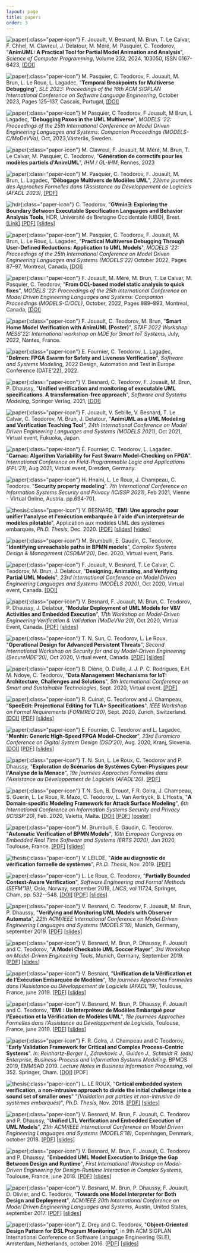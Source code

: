 ```yaml
---
layout: page
title: papers
order: 3
---
```


![paper](/images/paper-logo.png){:class="paper-icon"} F. Jouault, V. Besnard, M. Brun, T. Le Calvar, F. Chhel, M. Clavreul, J. Delatour, M. Méré, M. Pasquier, C. Teodorov, "**AnimUML: A Practical Tool for Partial Model Animation and Analysis**", *Science of Computer Programming*, Volume 232, 2024, 103050, ISSN 0167-6423,
[[DOI]](https://doi.org/10.1016/j.scico.2023.103050)

![paper](/images/paper-logo.png){:class="paper-icon"} M. Pasquier, C. Teodorov, F. Jouault, M. Brun, L. Le Roux, L. Lagadec, "**Temporal Breakpoints for Multiverse Debugging**", *SLE 2023: Proceedings of the 16th ACM SIGPLAN International Conference on Software Language Engineering*, October 2023, Pages 125–137, Cascais, Portugal, [[DOI]](https://doi.org/10.1145/3623476.3623526)

![paper](/images/paper-logo.png){:class="paper-icon"} M Pasquier, C Teodorov, F Jouault, M Brun, L Lagadec, "**Debugging Paxos in the UML Multiverse**", *MODELS '22: Proceedings of the 25th International Conference on Model Driven Engineering Languages and Systems: Companion Proceedings (MODELS-C/MoDeVVa)*, Oct, 2023,Västerås, Sweden.

![paper](/images/paper-logo.png){:class="paper-icon"} M. Clavreul, F. Jouault, M. Méré, M. Brun, T. Le Calvar, M. Pasquier, C. Teodorov, "**Génération de correctifs pour les modèles partiels d'AnimUML**", *IHM / GL-IHM*, Rennes, 2023

![paper](/images/paper-logo.png){:class="paper-icon"} M. Pasquier, C. Teodorov, F. Jouault, M. Brun, L. Lagadec, "**Débogage Multivers de Modèles UML**", *22ème journées des Approches Formelles dans l’Assistance au Développement de Logiciels (AFADL 2023)*, [[PDF]](https://inria.hal.science/hal-04179353/document#page=31)

![hdr](/images/hdr-logo.png){:class="paper-icon"} C. Teodorov, "**G∀min∃: Exploring the Boundary Between Executable Specification Languages and Behavior Analysis Tools**, HDR, Université de Bretagne Occidentale (UBO), Brest. [[Link]](https://teodorov.github.io/hdr) [[PDF]](http://mocs-artefacts.ensta-bretagne.fr/papers/HDR/HDR_Teodorov.pdf) [[slides]](http://mocs-artefacts.ensta-bretagne.fr/papers/HDR/230402_HDR_Teodorov-slides.pdf)

![paper](/images/paper-logo.png){:class="paper-icon"} M. Pasquier, C. Teodorov, F. Jouault, M. Brun, L. Le Roux, L. Lagadec, "**Practical Multiverse Debugging Through User-Defined Reductions: Application to UML Models**", *MODELS '22: Proceedings of the 25th International Conference on Model Driven Engineering Languages and Systems (MODELS'22)* October 2022, Pages 87–97, Montreal, Canada, [[DOI]](https://doi.org/10.1145/3550355.3552447)

![paper](/images/paper-logo.png){:class="paper-icon"} F. Jouault, M. Méré, M. Brun, T. Le Calvar, M. Pasquier, C. Teodorov, "**From OCL-based model static analysis to quick fixes**", *MODELS '22: Proceedings of the 25th International Conference on Model Driven Engineering Languages and Systems: Companion Proceedings (MODELS-C/OCL)*, October, 2022, Pages 889–893, Montreal, Canada, [[DOI]](https://doi.org/10.1145/3550356.3561562)

![paper](/images/paper-logo.png){:class="paper-icon"} F. Jouault, C. Teodorov, M. Brun, "**Smart Home Model Verification with AnimUML (Poster)**", *STAF 2022 Workshop MESS’22: International workshop on MDE for Smart IoT Systems*, July, 2022, Nantes, France.

![paper](/images/paper-logo.png){:class="paper-icon"} E. Fournier, C. Teodorov, L. Lagadec, "**Dolmen: FPGA Swarm for Safety and Liveness Verification**", *Software and Systems Modeling*, 2022 Design, Automation and Test in Europe Conference (DATE'22), 2022.

![paper](/images/paper-logo.png){:class="paper-icon"} V. Besnard, C. Teodorov, F. Jouault, M. Brun, P. Dhaussy, "**Unified verification and monitoring of executable UML specifications. A transformation-free approach**", *Software and Systems Modeling*, Springer Verlag, 2021, [[DOI]](https://doi.org/10.1007/s10270-021-00923-9)

![paper](/images/paper-logo.png){:class="paper-icon"} F. Jouault, V. Sebille, V. Besnard, T. Le Calvar, C. Teodorov, M. Brun, J. Delatour, "**AnimUML as a UML Modeling and Verification Teaching Tool**", *24th International Conference on Model Driven Engineering Languages and Systems (MODELS 2021)*, Oct 2021, Virtual event, Fukuoka, Japan.

![paper](/images/paper-logo.png){:class="paper-icon"} É. Fournier, C. Teodorov, L. Lagadec. "**Carnac: Algorithm Variability for Fast Swarm Model-Checking on FPGA**". *International Conference on Field-Programmable Logic and Applications (FPL'21)*, Aug 2021, Virtual event, Dresden, Germany.

![paper](/images/paper-logo.png){:class="paper-icon"} H. Hnaini, L. Le Roux, J. Champeau, C. Teodorov. "**Security property modeling**". *7th International Conference on Information Systems Security and Privacy (ICISSP 2021)*, Feb 2021, Vienne - Virtual Online, Austria. pp.694-701.

![thesis](/images/thesis-logo.png){:class="paper-icon"} V. BESNARD, "**EMI: Une approche pour unifier l'analyse et l'exécution embarquée à l'aide d'un interpréteur de modèles pilotable**", Application aux modèles UML des systèmes embarqués, *Ph.D. Thesis*, Dec. 2020. [[PDF]](/assets/papers/manuscrit-Valentin-Besnard.pdf) [[slides]](/assets/papers/soutenance-Valentin-Besnard.pdf) [[video]](https://youtu.be/85zxh2Ucnp8)

![paper](/images/paper-logo.png){:class="paper-icon"} M. Brumbulli, E. Gaudin, C. Teodorov, "**Identifying unreachable paths in BPMN models**", *Complex Systems Design & Management (CSD&M'20)*, Dec. 2020, Virtual event, Paris.

![paper](/images/paper-logo.png){:class="paper-icon"} F. Jouault, V. Besnard, T. Le Calvar, C. Teodorov, M. Brun, J. Delatour,  "**Designing, Animating, and Verifying Partial UML Models**", *23rd International Conference on Model Driven Engineering Languages and Systems (MODELS 2020)*, Oct 2020, Virtual event, Canada. [[DOI]](https://dl.acm.org/doi/10.1145/3365438.3410967)

![paper](/images/paper-logo.png){:class="paper-icon"} V. Besnard, F. Jouault, M. Brun, C. Teodorov, P. Dhaussy, J. Delatour, "**Modular Deployment of UML Models for V&V Activities and Embedded Execution**", *17th Workshop on Model-Driven Engineering Verification & Validation (MoDeVVa'20)*, Oct 2020, Virtual Event, Canada. [[PDF]](/assets/papers/modevva-2020.pdf) [[slides]](/assets/papers/modevva-2020_slides.pdf)

![paper](/images/paper-logo.png){:class="paper-icon"} T. N. Sun, C. Teodorov, L. Le Roux, "**Operational Design for Advanced Persistent Threats**", *Second International Workshop on Security for and by Model-Driven Engineering (SecureMDE'20)*, Oct 2020, Virtual event, Canada. [[PDF]](/assets/papers/securemde-2020.pdf) [[slides]](/assets/papers/securemde-2020_slides.pdf)

![paper](/images/paper-logo.png){:class="paper-icon"} B. Diène, O. Diallo, J. J. P. C. Rodrigues, E.H. M. Ndoye, C. Teodorov, "**Data Management Mechanisms for IoT: Architecture, Challenges and Solutions**", *5th International Conference on Smart and Sustainable Technologies*, Sept. 2020, Virtual event. [[PDF]](/assets/papers/splitech-2020.pdf)

![paper](/images/paper-logo.png){:class="paper-icon"} R. Cuinat, C. Teodorov and J. Champeau, "**SpecEdit: Projectional Editing for TLA+ Specifications**", *IEEE Workshop on Formal Requirements (FORMREQ'20)*, Sept. 2020, Zurich, Switzerland. [[DOI]](https://doi.ieeecomputersociety.org/10.1109/FORMREQ51202.2020.00008) [[PDF](/assets/papers/formreq-2020.pdf)] [[slides](/assets/papers/formreq-2020_slides.pdf)]

![paper](/images/paper-logo.png){:class="paper-icon"} E. Fournier, C. Teodorov and L. Lagadec, "**Menhir: Generic High-Speed FPGA Model-Checker**", *23rd Euromicro Conference on Digital System Design (DSD'20)*, Aug. 2020, Kranj, Slovenia. [[DOI]](https://doi.org/10.1109/DSD51259.2020.00022) [[PDF](/assets/papers/dsd-2020.pdf)] [[slides](/assets/papers/dsd-2020_slides.pdf)]

![paper](/images/paper-logo.png){:class="paper-icon"} T. N. Sun, L. Le Roux, C. Teodorov and P. Dhaussy, "**Exploration de Scénarios de Systèmes Cyber-Physiques pour l'Analyse de la Menace**", *19e journées Approches Formelles dans l'Assistance au Développement de Logiciels (AFADL'20)*. [[PDF]](/assets/papers/afadl-2020.pdf)

![paper](/images/paper-logo.png){:class="paper-icon"} T.N. Sun, B. Drouot, F.R. Golra, J. Champeau, S. Guerin, L. Le Roux, R. Mazo, C. Teodorov, L. Van Aertryck, B. L'Hostis, "**A Domain-specific Modeling Framework for Attack Surface Modeling**", *6th International Conference on Information Systems Security and Privacy (ICISSP'20)*, Feb. 2020, Valetta, Malta. [[DOI]](https://dx.doi.org/10.5220/0008916203410348) [[PDF]](/assets/papers/icissp-2020.pdf) [[poster]](/assets/papers/icissp-2020_poster.pdf)

![paper](/images/paper-logo.png){:class="paper-icon"} M. Brumbulli, E. Gaudin, C. Teodorov. "**Automatic Verification of BPMN Models**", *10th European Congress on Embedded Real Time Software and Systems (ERTS 2020)*, Jan 2020, Toulouse, France. [[PDF]](/assets/papers/erts-2020.pdf) [[slides]](/assets/papers/erts-2020_slides.pdf)

![thesis](/images/thesis-logo.png){:class="paper-icon"} V. LEILDE, "**Aide au diagnostic de vérification formelle de systèmes**", *Ph.D. Thesis*, Nov. 2019. [[PDF]](http://mocs-artefacts.ensta-bretagne.fr/papers/2019_vincent_leilde_these.pdf)

![paper](/images/paper-logo.png){:class="paper-icon"} L. Le Roux, C. Teodorov, "**Partially Bounded Context-Aware Verification**", *Software Engineering and Formal Methods (SEFM'19)*, Oslo, Norway, september 2019, *LNCS*, vol 11724, Springer, Cham, pp. 532--548. [[DOI]](https://doi.org/10.1007/978-3-030-30446-1_28) [[PDF](/assets/papers/sefm-2019.pdf)] [[slides](/assets/papers/sefm-2019_slides.pdf)]

![paper](/images/paper-logo.png){:class="paper-icon"} V. Besnard, C. Teodorov, F. Jouault, M. Brun, P. Dhaussy, "**Verifying and Monitoring UML Models with Observer Automata**", *22th ACM/IEEE International Conference on Model Driven Engineering Languages and Systems (MODELS'19)*, Munich, Germany, september 2019. [[PDF](/assets/papers/models-2019.pdf)] [[slides](/assets/papers/models-2019_slides.pdf)]

![paper](/images/paper-logo.png){:class="paper-icon"} V. Besnard, M. Brun, P. Dhaussy, F. Jouault and C. Teodorov, "**A Model Checkable UML Soccer Player**", *3rd Workshop on Model-Driven Engineering Tools*, Munich, Germany, September 2019. [[PDF](/assets/papers/mdetools-2019.pdf)] [[slides](/assets/papers/mdetools-2019_slides.pdf)]

![paper](/images/paper-logo.png){:class="paper-icon"} V. Besnard, "**Unification de la Vérification et de l’Exécution Embarquée de Modèles**", *18e journées Approches Formelles dans l'Assistance au Développement de Logiciels (AFADL'19)*, Toulouse, France, june 2019. [[PDF](/assets/papers/afadl-2019-doctorants.pdf)] [[slides](/assets/papers/afadl-2019-doctorants_slides.pdf)]

![paper](/images/paper-logo.png){:class="paper-icon"} V. Besnard, M. Brun, P. Dhaussy, F. Jouault and C. Teodorov, "**EMI : Un Interpréteur de Modèles Embarqué pour l’Exécution et la Vérification de Modèles UML**", *18e journées Approches Formelles dans l'Assistance au Développement de Logiciels*, Toulouse, France, june 2019. [[PDF](/assets/papers/afadl-2019-outil.pdf)] [[slides](/assets/papers/afadl-2019-outil_slides.pdf)]

![paper](/images/paper-logo.png){:class="paper-icon"} F. R. Golra, J. Champeau and C Teodorov, "**Early Validation Framework for Critical and Complex Process-Centric Systems**". *In: Reinhartz-Berger I., Zdravkovic J., Gulden J., Schmidt R. (eds) Enterprise, Business-Process and Information Systems Modeling*. BPMDS 2019, EMMSAD 2019. *Lecture Notes in Business Information Processing*, vol 352. Springer, Cham. [[DOI](https://doi.org/10.1007/978-3-030-20618-5_3)] [PDF]

![thesis](/images/thesis-logo.png){:class="paper-icon"} L. LE ROUX, "**Critical embedded system verification, a non-intrusive approach to divide the
initial challenge into a sound set of smaller ones**" "*(Validation par parties et non-intrusive de systèmes embarqués)*", *Ph.D. Thesis*, Nov. 2018. [[PDF]](http://mocs-artefacts.ensta-bretagne.fr/papers/phd-manuscript-Luka-Le_Roux_2018.pdf) [[slides]](http://mocs-artefacts.ensta-bretagne.fr/papers/phd-presentation-Luka-Le_Roux_2018.pptx)

![paper](/images/paper-logo.png){:class="paper-icon"} V. Besnard, M. Brun, F. Jouault, C. Teodorov and P. Dhaussy, "**Unified LTL Verification and Embedded Execution of UML Models**", *21th ACM/IEEE International Conference on Model Driven Engineering Languages and Systems (MODELS'18)*, Copenhagen, Denmark, october 2018. [[PDF](/assets/papers/models-2018.pdf)] [[slides](/assets/papers/models-2018_slides.pdf)]

![paper](/images/paper-logo.png){:class="paper-icon"} V. Besnard, M. Brun, F. Jouault, C. Teodorov and P. Dhaussy, "**Embedded UML Model Execution to Bridge the Gap Between Design and Runtime**", *First International Workshop on Model-Driven Engineering for Design-Runtime Interaction in Complex Systems*, Toulouse, France, june 2018. [[PDF](/assets/papers/mde-derun-2018.pdf)] [[slides](/asserts/papers/mde-derun-2018_slides.pdf)]

![paper](/images/paper-logo.png){:class="paper-icon"} V. Besnard, M. Brun, P. Dhaussy, F. Jouault, D. Olivier, and C. Teodorov, "**Towards one Model Interpreter for Both Design and Deployment**", *ACM/IEEE 20th International Conference on Model Driven Engineering Languages and Systems*, Austin, United States, september 2017. [[PDF](/assets/papers/exe-2017.pdf)] [[slides](/assets/papers/exe-2017_slides.pdf)]

![paper](/images/paper-logo.png){:class="paper-icon"} Z. Drey and C. Teodorov, "**Object-Oriented Design Pattern for DSL Program Monitoring**", in 9th ACM SIGPLAN International Conference on Software Language Engineering (SLE), Amsterdam, Netherlands, october 2016. [[PDF](/assets/papers/sle-2016.pdf)] [[slides](/assets/papers/sle-2016_slides.pdf)]
